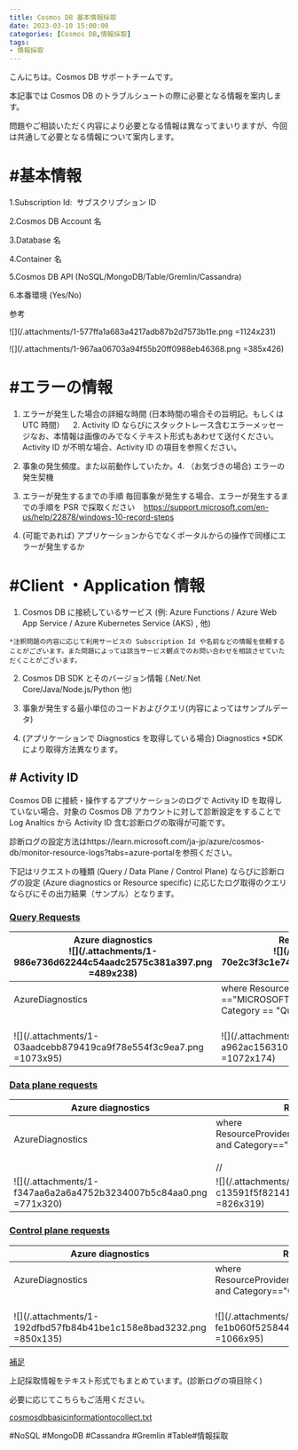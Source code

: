 ```yaml
---
title: Cosmos DB 基本情報採取
date: 2023-03-10 15:00:00
categories: [Cosmos DB,情報採取]
tags:   
- 情報採取
---
```


こんにちは。Cosmos DB サポートチームです。

本記事では Cosmos DB のトラブルシュートの際に必要となる情報を案内します。

問題やご相談いただく内容により必要となる情報は異なってまいりますが、今回は共通して必要となる情報について案内します。

# #基本情報

1.Subscription Id:  サブスクリプション ID

2.Cosmos DB Account 名

3.Database 名

4.Container 名

5.Cosmos DB API (NoSQL/MongoDB/Table/Gremlin/Cassandra)

6.本番環境 (Yes/No)

参考

![](/.attachments/1-577ffa1a683a4217adb87b2d7573b11e.png =1124x231)

![](/.attachments/1-967aa06703a94f55b20ff0988eb46368.png =385x426)

# #エラーの情報

1. エラーが発生した場合の詳細な時間 (日本時間の場合その旨明記。もしくは UTC 時間）    2. Activity ID ならびにスタックトレース含むエラーメッセージなお、本情報は画像のみでなくテキスト形式もあわせて送付ください。 Activity ID が不明な場合、Activity ID の項目を参照ください。

3. 事象の発生頻度。また以前動作していたか。4. （お気づきの場合) エラーの発生契機

5. エラーが発生するまでの手順 毎回事象が発生する場合、エラーが発生するまでの手順を PSR で採取ください    https://support.microsoft.com/en-us/help/22878/windows-10-record-steps

6.  (可能であれば) アプリケーションからでなくポータルからの操作で同様にエラーが発生するか

# #Client ・Application 情報

1. Cosmos DB に接続しているサービス (例:  Azure Functions / Azure Web App Service / <span lang="en-US" style="background-color:white">Azure Kubernetes Service (AKS)</span> , 他)

```
*注釈問題の内容に応じて利用サービスの Subscription Id や名前などの情報を依頼することがございます。また問題によっては該当サービス観点でのお問い合わせを相談させていただくことがございます。
```

2. Cosmos DB SDK とそのバージョン情報 (.Net/.Net Core/Java/Node.js/Python 他)

3. 事象が発生する最小単位のコードおよびクエリ(内容によってはサンプルデータ)

4.  (アプリケーションで Diagnostics を取得している場合)  Diagnostics  \*SDK により取得方法異なります。

## # Activity ID

Cosmos DB に接続・操作するアプリケーションのログで Activity ID を取得していない場合、対象の Cosmos DB アカウントに対して診断設定をすることで Log Analtics から Activity ID 含む診断ログの取得が可能です。

診断ログの設定方法はhttps://learn.microsoft.com/ja-jp/azure/cosmos-db/monitor-resource-logs?tabs=azure-portalを参照ください。

下記はリクエストの種類 (Query / Data Plane / Control Plane) ならびに診断ログの設定 (Azure diagnostics or Resource specific) に応じたログ取得のクエリならびにその出力結果（サンプル）となります。

### <span style="text-decoration:underline">Query Requests</span>

| **Azure diagnostics**<br>![](/.attachments/1-986e736d62244c54aadc2575c381a397.png =489x238)<br> | **Resource specific**<br>![](/.attachments/1-70e2c3f3c1e74c3eae1b1bdea4f52028.png =461x220)<br> |
| --- | --- |
| AzureDiagnostics<br><br>| where ResourceProvider =="MICROSOFT.DOCUMENTDB" and Category == "QueryRuntimeStatistics"<br><br>| project TimeGenerated, activityId\_g, querytext\_s,databasename\_s,collectionname\_s,ResourceId,ResourceType,regionname\_s,authtype\_s,numberofrowsreturned\_s,queryexecutionstatus\_s,userAgent\_s,partialipaddress\_s,partitionKeyRangeId\_s<br><br><br><br><br> | CDBQueryRuntimeStatistics<br><br>|project TimeGenerated,ActivityId,AccountName,DatabaseName,CollectionName,PartitionKeyRangeId,QueryText,SourceSystem,Type,\_ResourceId<br><br><br><br><br><br> |
| ![](/.attachments/1-03aadcebb879419ca9f78e554f3c9ea7.png =1073x95)<br> | ![](/.attachments/1-a962ac15631049a8af1f3b0b26a60b0c.png =1072x174)<br> |

### <span style="text-decoration:underline">Data plane requests</span>

| **Azure diagnostics** | **Resource specific**  |
| --- | --- |
| AzureDiagnostics<br><br>| where ResourceProvider=="MICROSOFT.DOCUMENTDB" and Category=="DataPlaneRequests"<br><br>//| where statusCode\_s !in(200,201)<br><br>| project TimeGenerated,activityId\_g,statusCode\_s,ResourceId,requestCharge\_s,ResourceType,OperationName,requestResourceType\_s,connectionMode\_s,userAgent\_s,clientIpAddress\_s,duration\_s,requestLength\_s,responseLength\_s,regionname\_s,databasename\_s<br><br> | CDBDataPlaneRequests<br><br>| project TimeGenerated,ActivityId,StatusCode,\_ResourceId,RequestCharge,OperationName,RequestResourceType,RequestResourceId,ConnectionMode,UserAgent,ClientIpAddress,DurationMs,RequestLength,ResponseLength,RegionName,DatabaseName,CollectionName,PartitionId,KeyType,AuthTokenType<br><br> |
| ![](/.attachments/1-f347aa6a2a6a4752b3234007b5c84aa0.png =771x320)<br> | ![](/.attachments/1-c13591f5f82141d0bf75f8fc00c77a5d.png =826x319)<br> |

### <span style="text-decoration:underline">Control plane requests</span>

| **Azure diagnostics** | **Resource specific**  |
| --- | --- |
| AzureDiagnostics<br><br>| where ResourceProvider=="MICROSOFT.DOCUMENTDB" and Category=="ControlPlaneRequests"<br><br>| project TimeGenerated,activityId\_g,statusCode\_s,ResourceId,requestCharge\_s,ResourceType,OperationName,requestResourceType\_s,connectionMode\_s,userAgent\_s,clientIpAddress\_s,duration\_s,requestLength\_s,responseLength\_s,regionname\_s,databasename\_s | CDBControlPlaneRequests<br><br>|project TimeGenerated,ActivityId,AccountName,OperationName,OperationType,HttpStatusCode,Result,HttpMethod,ApiKind,ApiKindResourceType,ResourceUri,ResourceDetails,Type,\_ResourceId |
| ![](/.attachments/1-192dfbd57fb84b41be1c158e8bad3232.png =850x135)<br> | ![](/.attachments/1-fe1b060f52584438a7425a749ed444b9.png =1066x95)<br> |

<span style="text-decoration:underline">補足</span>

上記採取情報をテキスト形式でもまとめています。(診断ログの項目除く)

必要に応じてこちらもご活用ください。

[cosmosdbbasicinformationtocollect.txt](/.attachments/cosmosdbbasicinformationtocollect-1-4475d98c8b694cb4b66877c4443918cb.txt)

#NoSQL #MongoDB #Cassandra #Gremlin #Table#情報採取